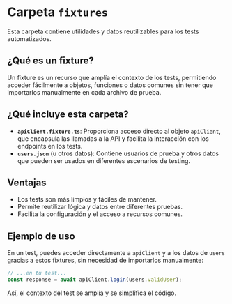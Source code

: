 # Carpeta `fixtures`

Esta carpeta contiene utilidades y datos reutilizables para los tests automatizados.

## ¿Qué es un fixture?
Un fixture es un recurso que amplía el contexto de los tests, permitiendo acceder fácilmente a objetos, funciones o datos comunes sin tener que importarlos manualmente en cada archivo de prueba.

## ¿Qué incluye esta carpeta?
- **`apiClient.fixture.ts`**: Proporciona acceso directo al objeto `apiClient`, que encapsula las llamadas a la API y facilita la interacción con los endpoints en los tests.
- **`users.json`** (u otros datos): Contiene usuarios de prueba y otros datos que pueden ser usados en diferentes escenarios de testing.

## Ventajas
- Los tests son más limpios y fáciles de mantener.
- Permite reutilizar lógica y datos entre diferentes pruebas.
- Facilita la configuración y el acceso a recursos comunes.

## Ejemplo de uso
En un test, puedes acceder directamente a `apiClient` y a los datos de `users` gracias a estos fixtures, sin necesidad de importarlos manualmente:

```typescript
// ...en tu test...
const response = await apiClient.login(users.validUser);
```

Así, el contexto del test se amplía y se simplifica el código.
